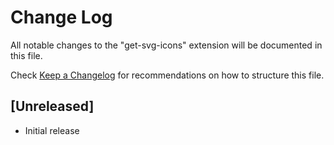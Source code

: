 # Change Log

All notable changes to the "get-svg-icons" extension will be documented in this file.

Check [Keep a Changelog](http://keepachangelog.com/) for recommendations on how to structure this file.

## [Unreleased]

- Initial release